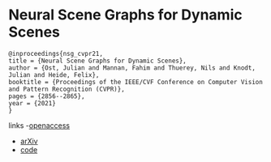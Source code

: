 # Neural Scene Graphs for Dynamic Scenes

```
@inproceedings{nsg_cvpr21,
title = {Neural Scene Graphs for Dynamic Scenes},
author = {Ost, Julian and Mannan, Fahim and Thuerey, Nils and Knodt, Julian and Heide, Felix},
booktitle = {Proceedings of the IEEE/CVF Conference on Computer Vision and Pattern Recognition (CVPR)},
pages = {2856--2865},
year = {2021}
}
```
links
-[openaccess](http://openaccess.thecvf.com//content/CVPR2021/html/Ost_Neural_Scene_Graphs_for_Dynamic_Scenes_CVPR_2021_paper.html)
- [arXiv](https://arxiv.org/abs/2011.10379)
- [code](https://light.princeton.edu/publication/neural-scene-graphs/)
